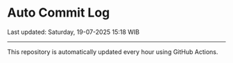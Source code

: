 # Auto Commit Log

Last updated: Saturday, 19-07-2025 15:18 WIB

---

This repository is automatically updated every hour using GitHub Actions.
